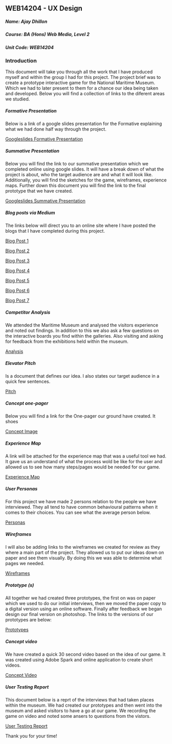 ## WEB14204 - UX Design

##### Name: Ajay Dhillon

##### Course: BA (Hons) Web Media, Level 2

##### Unit Code: WEB14204

### Introduction

This document will take you through all the work that I have produced myself and within the group I had for this project. The project brief was to create a prototype interactive game for the National Maritime Museum. Which we had to later present to them for a chance our idea being taken and developed. Below you will find a collection of links to the diferent areas we studied.

##### Formative Presentation
Below is a link of a google slides presentation for the Formative explaining what we had done half way through the project.

[Googleslides Formative Presentation](https://docs.google.com/a/students.rave.ac.uk/presentation/d/1yGq3Cb5eNKwbVFgrVdxYTGy2kBoTW3yRwhyHAG_qk1U/edit?usp=sharing)

##### Summative Presentation
Below you will find the link to our summative presentation which we completed online using google slides. It will have a break down of what the project is about, who the target audience are and what it will look like. Additionally, you will find the sketches for the game, wireframes, experience maps. Further down this document you will find the link to the final prototype that we have created. 

[Googleslides Summative Presentation](https://docs.google.com/a/students.rave.ac.uk/presentation/d/1efUTWvZYxMSzecAY2Ze5VYNy2OdYuKtHATMlpkA3KAs/edit?usp=sharing)

##### Blog posts via Medium
The links below will direct you to an online site where I have posted the blogs that I have completed during this project. 

[Blog Post 1](https://medium.com/@a.dhillon/interviewing-humans-bbd2f76ec9bd#.uri8g28xv)

[Blog Post 2](https://medium.com/@a.dhillon/learning-to-wireframe-10-best-practices-666d96fa1788#.gs34hzg3u)

[Blog Post 3](https://medium.com/@a.dhillon/inspiring-museum-interactives-4ba90f78f16e#.lvoac4cx7)

[Blog Post 4](https://medium.com/@a.dhillon/formative-feedback-action-plan-23c1fe8a1776#.bdt9yw1wi)

[Blog Post 5](https://medium.com/@a.dhillon/user-testing-what-did-we-learn-9195710c645e#.psxwy04gr)

[Blog Post 6](https://medium.com/@a.dhillon/telling-the-story-of-your-project-research-e3b43db015a4#.rb2ejhdlm)

[Blog Post 7](https://medium.com/@a.dhillon/ux-choreography-c455772fdf18#.j0su9mjar)

##### Competitor Analysis 

We attended the Maritime Museum and analysed the visitors experience and noted out findings. In addition to this we also ask a few questions on the interactive boards you find within the galleries. Also visiting and asking for feedback from the exhibitions held within the museum. 

[Analysis](https://docs.google.com/a/students.rave.ac.uk/document/d/1Bv6igzCkdYoOO0XFCU6IE4Qh88CdzLRDyCa5tepFx1c/edit?usp=sharing)

##### Elevator Pitch

Is a document that defines our idea. I also states our target audience in a quick few sentences.


[Pitch](https://docs.google.com/document/d/1lD_9ruakVR5p5Sxy4kjXpG2C20LFTKA0vK38XYKq8iM/edit)

##### Concept one-pager

Below you will find a link for the One-pager our ground have created. It shoes 

[Concept Image](https://drive.google.com/file/d/0B0og3l7c9_15T3ZxYW5qenE0VXc/view)

##### Experience Map

A link will be attached for the experience map that was a useful tool we had. It gave us an understand of what the process wold be like for the user and allowed us to see how many steps/pages would be needed for our game. 

[Experience Map](https://docs.google.com/a/students.rave.ac.uk/presentation/d/1CtL5lRaSW3RNxVtiC4B7OMnC57Td1ocb3zWQK6VlR80/edit?usp=sharing)

##### User Personas

For this project we have made 2 persons relation to the people we have interviewed. They all tend to have common behavioural patterns when it comes to their choices. You can see what the average person below. 

[Personas](https://docs.google.com/a/students.rave.ac.uk/document/d/1QeV7lGX2b0An7CpAWhmwzkfC1cKxe0frF4ssgA3e8Cs/edit?usp=sharing)

##### Wireframes

I will also be adding links to the wireframes we created for review as they where a main part of the project. They allowed us to put our ideas down on paper and see them visually. By doing this we was able to determine what pages we needed. 

[Wireframes](https://docs.google.com/presentation/d/1I8OHhCKIDu3jRtUU9bjh4m_2-p9g0GkH2jCEj4ewbW4/edit#slide=id.g1d1e693641_0_11)

##### Prototype (s)

All together we had created three prototypes, the first on was on paper which we used to do our initial interviews, then we moved the paper copy to a digital version using an online software. Finally after feedback we began design our final version on photoshop. The links to the versions of our prototypes are below:

[Prototypes](https://docs.google.com/a/students.rave.ac.uk/presentation/d/1sF_dgjsGLQ2crJqPmKKt37iNXFjqw60QUKNCObeDxd8/edit?usp=sharing)

##### Concept video

We have created a quick 30 second video based on the idea of our game. It was created using Adobe Spark and online application to create short videos.

[Concept Video](https://spark.adobe.com/video/RXDMDgF9HW4fg)

##### User Testing Report

This document below is a reprt of the interviews that had taken places within the museum. We had created our prototypes and then went into the museum and asked visitors to have a go at our game. We recording the game on video and noted some ansers to questions from the vistors. 

[User Testing Report](https://docs.google.com/a/students.rave.ac.uk/document/d/1aR2LctckTnuVDYbJK-hy-16PxhwzWAO1JiIkGE0hQ7w/edit?usp=sharing)




Thank you for your time!
